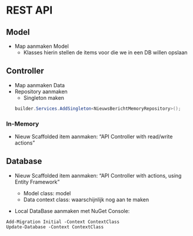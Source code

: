 # REST API

## Model

* Map aanmaken Model
    * Klasses hierin stellen de items voor die we in een DB willen opslaan

## Controller

* Map aanmaken Data
* Repository aanmaken
    * Singleton maken
    ```cs
    builder.Services.AddSingleton<NieuwsBerichtMemoryRepository>();
    ```

### In-Memory

* Nieuw Scaffolded item aanmaken: “API Controller with read/write actions”

## Database

* Nieuw Scaffolded item aanmaken:  “API Controller with actions, using Entity Framework”
    * Model class: model
    * Data context class: waarschijnlijk nog aan te maken

* Local DataBase aanmaken met NuGet Console:
```
Add-Migration Initial -Context ContextClass
Update-Database -Context ContextClass
```